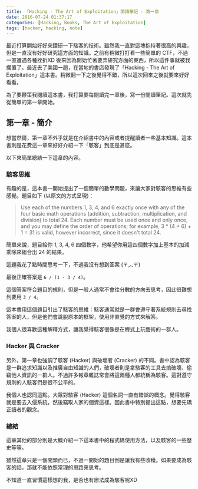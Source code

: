 ```yaml
---
title: 「Hacking - The Art of Exploitation」閱讀筆記 - 第一章
date: 2016-07-24 01:37:17
categories: [Hacking, Books, The Art of Exploitation]
tags: [hacker, hacking, note]
---
```


最近打算開始好好來鑽研一下駭客的技術。雖然我一直對這塊抱持著很高的興趣，但是一直沒有好好研究這方面的知識。之前有稍微打打看一些簡單的 CTF，不過一直遭遇各種挫折XD 後來因為開始忙著要弄研究方面的東西，所以這件事就被我擱置了。最近去了美國一趟，在當地的書店發現了「Hacking - The Art of Exploitation」這本書。稍微翻一下之後覺得不錯，所以這次回來之後就要來好好看看。

<!--more-->

為了要鞭策我閱讀這本書，我打算要每閱讀完一章後，寫一份閱讀筆記。這次就先從簡單的第一章開始。

## 第一章 - 簡介

想當然爾，第一章不外乎就是在介紹書中的內容或者提醒讀者一些基本知識。這本書則是花費這一章來好好介紹一下「駭客」到底是甚麼。

以下來簡單總結一下這章的內容。

### 駭客思維

有趣的是，這本書一開始提出了一個簡單的數學問題，來讓大家對駭客的思維有些感覺。題目如下 (以原文的方式呈現)：

> Use each of the numbers 1, 3, 4, and 6 exactly once with any of the four basic math operations (addition, subtraction, multiplication, and division) to total 24. Each number must be used once and only once, and you may define the order of operations; for example, 3 * (4 + 6) + 1 = 31 is valid, however incorrect, since it doesn't total 24.

簡單來說，題目給你 1, 3, 4, 6 四個數字，他希望你用這四個數字加上基本的加減乘除來組合出 24 的結果。

這題我花了點時間思考一下，不過我沒有想到答案 (〒︿〒)

最後正確答案是 `6 / (1 - 3 / 4)`。

這個答案符合題目的規則，但是一般人通常不會往分數的方向去思考，因此很難想到要用 `3 / 4`。

這本書用這個題目引出了駭客的思維：駭客通常就是一群會遵守著系統規則去尋找答案的人，但是他們會跳脫原本的框架，使用非直覺的方式來解答。

我個人很喜歡這種解釋方式，讓我覺得駭客很像是在程式上玩藝術的一群人。

### Hacker 與 Cracker

另外，第一章也強調了駭客 (Hacker) 與破壞者 (Cracker) 的不同。書中認為駭客是一群追求知識以及推廣自由知識的人們，破壞者則是拿駭客的工具去搞破壞、偷竊他人資訊的一群人。不過許多報章雜誌常會將這兩種人都統稱為駭客。這對遵守規則的人駭客們是很不公平的。

我個人也認同這點。大眾對駭客 (Hacker) 這個名詞一直有錯誤的概念。覺得駭客就是要去入侵系統，然後竊取人家的個資這樣。因此書中特別提出這點，想要先矯正讀者的觀念。

### 總結

這章其他的部分則是大概介紹一下這本書中的程式碼使用方法，以及駭客的一些歷史等等。

雖然這章只是一個開頭而已，不過一開始的題目倒是讓我有些收穫。如果要成為駭客的話，那就不能依照常理的思路來思考。

不知道一直習慣這樣想的我，是否也有辦法成為駭客呢XD
